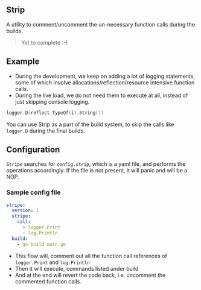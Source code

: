 ## Strip

A utility to comment/uncomment the un-necessary function calls during the builds.

> Yet to complete :-)

## Example

- During the development, we keep on adding a lot of logging statements, some of which involve allocations/reflection/resource intensive function calls. 
- During the live load, we do not need them to execute at all, instead of just skipping console logging.

```go
logger.D(reflect.TypeOf(i).String())
``` 

You can use Strip as a part of the build system, to skip the calls like `logger.D` during the final builds.


## Configuration
`Stripe` searches for `config.strip`, which is a yaml file, and performs the operations accordingly. If the file is not present, it will panic and will be a NOP.


### Sample config file

```yaml
stripe:
  version: 1
  stripe:
    call:
      - logger.Print
      - log.Println
  build:
    - go build main.go
```
- This flow will, comment out all the function call references of `logger.Print` and `log.Println`
- Then it will execute, commands listed under build
- And at the end will revert the code back, i.e. uncomment the commented function calls.